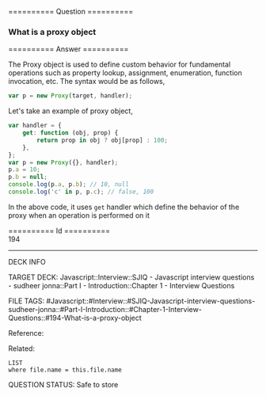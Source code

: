 ========== Question ==========  

### What is a proxy object  

========== Answer ==========  

The Proxy object is used to define custom behavior for fundamental operations such as property lookup, assignment, enumeration, function invocation, etc. The syntax would be as follows,

```javascript
var p = new Proxy(target, handler);
```

Let's take an example of proxy object,

```javascript
var handler = {
    get: function (obj, prop) {
        return prop in obj ? obj[prop] : 100;
    },
};
var p = new Proxy({}, handler);
p.a = 10;
p.b = null;
console.log(p.a, p.b); // 10, null
console.log('c' in p, p.c); // false, 100
```

In the above code, it uses `get` handler which define the behavior of the proxy when an operation is performed on it

========== Id ==========  
194

---

DECK INFO

TARGET DECK: Javascript::Interview::SJIQ - Javascript interview questions - sudheer jonna::Part I - Introduction::Chapter 1 - Interview Questions

FILE TAGS: #Javascript::#Interview::#SJIQ-Javascript-interview-questions-sudheer-jonna::#Part-I-Introduction::#Chapter-1-Interview-Questions::#194-What-is-a-proxy-object

Reference:

Related:

```dataview
LIST
where file.name = this.file.name
```

QUESTION STATUS: Safe to store
